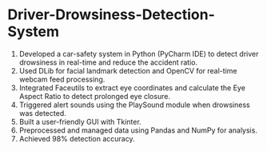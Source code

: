# Driver-Drowsiness-Detection-System
1. Developed a car-safety system in Python (PyCharm IDE) to detect driver drowsiness in real-time and reduce the accident ratio.
2. Used DLib for facial landmark detection and OpenCV for real-time webcam feed processing.
3. Integrated Faceutils to extract eye coordinates and calculate the Eye Aspect Ratio to detect prolonged eye closure.
4. Triggered alert sounds using the PlaySound module when drowsiness was detected.
5. Built a user-friendly GUI with Tkinter.
6. Preprocessed and managed data using Pandas and NumPy for analysis.
7. Achieved 98% detection accuracy.

